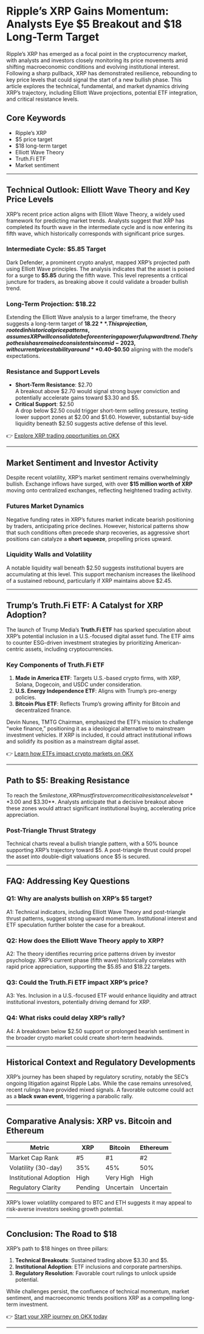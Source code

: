 # Ripple’s XRP Gains Momentum: Analysts Eye $5 Breakout and $18 Long-Term Target  

Ripple’s XRP has emerged as a focal point in the cryptocurrency market, with analysts and investors closely monitoring its price movements amid shifting macroeconomic conditions and evolving institutional interest. Following a sharp pullback, XRP has demonstrated resilience, rebounding to key price levels that could signal the start of a new bullish phase. This article explores the technical, fundamental, and market dynamics driving XRP’s trajectory, including Elliott Wave projections, potential ETF integration, and critical resistance levels.  

## Core Keywords  
- Ripple’s XRP  
- $5 price target  
- $18 long-term target  
- Elliott Wave Theory  
- Truth.Fi ETF  
- Market sentiment  

---

## Technical Outlook: Elliott Wave Theory and Key Price Levels  

XRP’s recent price action aligns with Elliott Wave Theory, a widely used framework for predicting market trends. Analysts suggest that XRP has completed its fourth wave in the intermediate cycle and is now entering its fifth wave, which historically corresponds with significant price surges.  

### Intermediate Cycle: $5.85 Target  
Dark Defender, a prominent crypto analyst, mapped XRP’s projected path using Elliott Wave principles. The analysis indicates that the asset is poised for a surge to **$5.85** during the fifth wave. This level represents a critical juncture for traders, as breaking above it could validate a broader bullish trend.  

### Long-Term Projection: $18.22  
Extending the Elliott Wave analysis to a larger timeframe, the theory suggests a long-term target of **$18.22**. This projection, rooted in historical price patterns, assumes XRP will consolidate before entering a powerful upward trend. The hypothesis has remained consistent since mid-2023, with current price stability around **$0.40–$0.50** aligning with the model’s expectations.  

### Resistance and Support Levels  
- **Short-Term Resistance**: $2.70  
  A breakout above $2.70 would signal strong buyer conviction and potentially accelerate gains toward $3.30 and $5.  
- **Critical Support**: $2.50  
  A drop below $2.50 could trigger short-term selling pressure, testing lower support zones at $2.00 and $1.60. However, substantial buy-side liquidity beneath $2.50 suggests active defense of this level.  

👉 [Explore XRP trading opportunities on OKX](https://bit.ly/okx-bonus)  

---

## Market Sentiment and Investor Activity  

Despite recent volatility, XRP’s market sentiment remains overwhelmingly bullish. Exchange inflows have surged, with over **$15 million worth of XRP** moving onto centralized exchanges, reflecting heightened trading activity.  

### Futures Market Dynamics  
Negative funding rates in XRP’s futures market indicate bearish positioning by traders, anticipating price declines. However, historical patterns show that such conditions often precede sharp recoveries, as aggressive short positions can catalyze a **short squeeze**, propelling prices upward.  

### Liquidity Walls and Volatility  
A notable liquidity wall beneath $2.50 suggests institutional buyers are accumulating at this level. This support mechanism increases the likelihood of a sustained rebound, particularly if XRP maintains above $2.45.  

---

## Trump’s Truth.Fi ETF: A Catalyst for XRP Adoption?  

The launch of Trump Media’s **Truth.Fi ETF** has sparked speculation about XRP’s potential inclusion in a U.S.-focused digital asset fund. The ETF aims to counter ESG-driven investment strategies by prioritizing American-centric assets, including cryptocurrencies.  

### Key Components of Truth.Fi ETF  
1. **Made in America ETF**: Targets U.S.-based crypto firms, with XRP, Solana, Dogecoin, and USDC under consideration.  
2. **U.S. Energy Independence ETF**: Aligns with Trump’s pro-energy policies.  
3. **Bitcoin Plus ETF**: Reflects Trump’s growing affinity for Bitcoin and decentralized finance.  

Devin Nunes, TMTG Chairman, emphasized the ETF’s mission to challenge “woke finance,” positioning it as a ideological alternative to mainstream investment vehicles. If XRP is included, it could attract institutional inflows and solidify its position as a mainstream digital asset.  

👉 [Learn how ETFs impact crypto markets on OKX](https://bit.ly/okx-bonus)  

---

## Path to $5: Breaking Resistance  

To reach the $5 milestone, XRP must first overcome critical resistance levels at **$3.00 and $3.30**. Analysts anticipate that a decisive breakout above these zones would attract significant institutional buying, accelerating price appreciation.  

### Post-Triangle Thrust Strategy  
Technical charts reveal a bullish triangle pattern, with a 50% bounce supporting XRP’s trajectory toward $5. A post-triangle thrust could propel the asset into double-digit valuations once $5 is secured.  

---

## FAQ: Addressing Key Questions  

### Q1: Why are analysts bullish on XRP’s $5 target?  
A1: Technical indicators, including Elliott Wave Theory and post-triangle thrust patterns, suggest strong upward momentum. Institutional interest and ETF speculation further bolster the case for a breakout.  

### Q2: How does the Elliott Wave Theory apply to XRP?  
A2: The theory identifies recurring price patterns driven by investor psychology. XRP’s current phase (fifth wave) historically correlates with rapid price appreciation, supporting the $5.85 and $18.22 targets.  

### Q3: Could the Truth.Fi ETF impact XRP’s price?  
A3: Yes. Inclusion in a U.S.-focused ETF would enhance liquidity and attract institutional investors, potentially driving demand for XRP.  

### Q4: What risks could delay XRP’s rally?  
A4: A breakdown below $2.50 support or prolonged bearish sentiment in the broader crypto market could create short-term headwinds.  

---

## Historical Context and Regulatory Developments  

XRP’s journey has been shaped by regulatory scrutiny, notably the SEC’s ongoing litigation against Ripple Labs. While the case remains unresolved, recent rulings have provided mixed signals. A favorable outcome could act as a **black swan event**, triggering a parabolic rally.  

---

## Comparative Analysis: XRP vs. Bitcoin and Ethereum  

| Metric                | XRP         | Bitcoin     | Ethereum    |  
|-----------------------|-------------|-------------|-------------|  
| Market Cap Rank       | #5          | #1          | #2          |  
| Volatility (30-day)   | 35%         | 45%         | 50%         |  
| Institutional Adoption| High        | Very High   | High        |  
| Regulatory Clarity    | Pending     | Uncertain   | Uncertain   |  

XRP’s lower volatility compared to BTC and ETH suggests it may appeal to risk-averse investors seeking growth potential.  

---

## Conclusion: The Road to $18  

XRP’s path to $18 hinges on three pillars:  
1. **Technical Breakouts**: Sustained trading above $3.30 and $5.  
2. **Institutional Adoption**: ETF inclusions and corporate partnerships.  
3. **Regulatory Resolution**: Favorable court rulings to unlock upside potential.  

While challenges persist, the confluence of technical momentum, market sentiment, and macroeconomic trends positions XRP as a compelling long-term investment.  

👉 [Start your XRP journey on OKX today](https://bit.ly/okx-bonus)  

--- 
